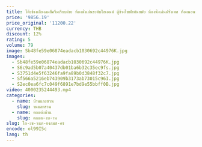 ```yaml
---
title: โต๊ะข้างเตียงลมสีครีมเรียบง่าย ห้องนั่งเล่นระดับไฮเอนด์ ตู้ข้างโซฟาทันสมัย ห้องนั่งเล่นฝรั่งเศส ห้องนอนหน้าอกสร้างสรรค์
price: '9856.19'
price_original: '11200.22'
currency: THB
discount: 12%
rating: 5
volume: 79
image: Sb48fe59e06874eadacb1030692c44976K.jpg
images:
  - Sb48fe59e06874eadacb1030692c44976K.jpg
  - S6c9ad5b07a40437db01ba6b32c35ec9fs.jpg
  - S3751d4e5f63246fa9fa89b0d3848f32c7.jpg
  - Sf566a5216eb743909b3173ab73015c96I.jpg
  - S2ec0ea6fc7c049f6891e7bd9e55bbff0B.jpg
video: 4000235244493.mp4
categories:
  - name: บ้านและสวน
    slug: านและสวน
  - name: ตกแต่งบ้าน
    slug: ตกแต-งบ-าน
slug: โต-ะข-างเต-ยงลมส-คร
encode: ol99I5c
lang: th
---
```

  
